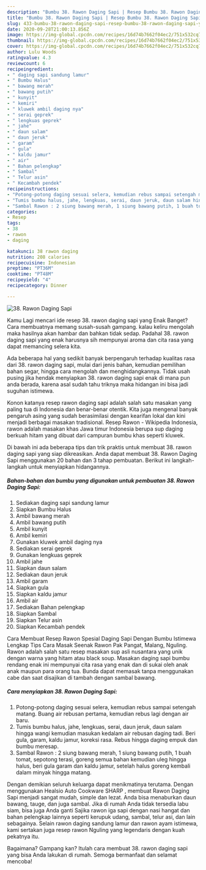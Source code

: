 ```yaml
---
description: "Bumbu 38. Rawon Daging Sapi | Resep Bumbu 38. Rawon Daging Sapi Yang Enak Dan Mudah"
title: "Bumbu 38. Rawon Daging Sapi | Resep Bumbu 38. Rawon Daging Sapi Yang Enak Dan Mudah"
slug: 433-bumbu-38-rawon-daging-sapi-resep-bumbu-38-rawon-daging-sapi-yang-enak-dan-mudah
date: 2020-09-28T21:00:13.856Z
image: https://img-global.cpcdn.com/recipes/16d74b7662f04ec2/751x532cq70/38-rawon-daging-sapi-foto-resep-utama.jpg
thumbnail: https://img-global.cpcdn.com/recipes/16d74b7662f04ec2/751x532cq70/38-rawon-daging-sapi-foto-resep-utama.jpg
cover: https://img-global.cpcdn.com/recipes/16d74b7662f04ec2/751x532cq70/38-rawon-daging-sapi-foto-resep-utama.jpg
author: Lulu Woods
ratingvalue: 4.3
reviewcount: 6
recipeingredient:
- " daging sapi sandung lamur"
- " Bumbu Halus"
- " bawang merah"
- " bawang putih"
- " kunyit"
- " kemiri"
- " kluwek ambil daging nya"
- " serai geprek"
- " lengkuas geprek"
- " jahe"
- " daun salam"
- " daun jeruk"
- " garam"
- " gula"
- " kaldu jamur"
- " air"
- " Bahan pelengkap"
- " Sambal"
- " Telur asin"
- " Kecambah pendek"
recipeinstructions:
- "Potong-potong daging sesuai selera, kemudian rebus sampai setengah matang. Buang air rebusan pertama, kemudian rebus lagi dengan air baru."
- "Tumis bumbu halus, jahe, lengkuas, serai, daun jeruk, daun salam hingga wangi kemudian masukan kedalam air rebusan daging tadi. Beri gula, garam, kaldu jamur, koreksi rasa. Rebus hingga daging empuk dan bumbu meresap."
- "Sambal Rawon : 2 siung bawang merah, 1 siung bawang putih, 1 buah tomat, sepotong terasi, goreng semua bahan kemudian uleg hingga halus, beri gula garam dan kaldu jamur, setelah halus goreng kembali dalam minyak hingga matang."
categories:
- Resep
tags:
- 38
- rawon
- daging

katakunci: 38 rawon daging 
nutrition: 208 calories
recipecuisine: Indonesian
preptime: "PT36M"
cooktime: "PT48M"
recipeyield: "4"
recipecategory: Dinner

---
```



![38. Rawon Daging Sapi](https://img-global.cpcdn.com/recipes/16d74b7662f04ec2/751x532cq70/38-rawon-daging-sapi-foto-resep-utama.jpg)

Kamu Lagi mencari ide resep 38. rawon daging sapi yang Enak Banget? Cara membuatnya memang susah-susah gampang. kalau keliru mengolah maka hasilnya akan hambar dan bahkan tidak sedap. Padahal 38. rawon daging sapi yang enak harusnya sih mempunyai aroma dan cita rasa yang dapat memancing selera kita.

Ada beberapa hal yang sedikit banyak berpengaruh terhadap kualitas rasa dari 38. rawon daging sapi, mulai dari jenis bahan, kemudian pemilihan bahan segar, hingga cara mengolah dan menghidangkannya. Tidak usah pusing jika hendak menyiapkan 38. rawon daging sapi enak di mana pun anda berada, karena asal sudah tahu triknya maka hidangan ini bisa jadi suguhan istimewa.

Konon katanya resep rawon daging sapi adalah salah satu masakan yang paling tua di Indonesia dan benar-benar otentik. Kita juga mengenal banyak pengaruh asing yang sudah berasimilasi dengan kearifan lokal dan kini menjadi berbagai masakan tradisional. Resep Rawon - Wikipedia Indonesia, rawon adalah masakan khas Jawa timur Indonesia berupa sup daging berkuah hitam yang dibuat dari campuran bumbu khas seperti kluwek.


Di bawah ini ada beberapa tips dan trik praktis untuk membuat 38. rawon daging sapi yang siap dikreasikan. Anda dapat membuat 38. Rawon Daging Sapi menggunakan 20 bahan dan 3 tahap pembuatan. Berikut ini langkah-langkah untuk menyiapkan hidangannya.

<!--inarticleads1-->

##### Bahan-bahan dan bumbu yang digunakan untuk pembuatan 38. Rawon Daging Sapi:

1. Sediakan  daging sapi sandung lamur
1. Siapkan  Bumbu Halus
1. Ambil  bawang merah
1. Ambil  bawang putih
1. Ambil  kunyit
1. Ambil  kemiri
1. Gunakan  kluwek ambil daging nya
1. Sediakan  serai geprek
1. Gunakan  lengkuas geprek
1. Ambil  jahe
1. Siapkan  daun salam
1. Sediakan  daun jeruk
1. Ambil  garam
1. Siapkan  gula
1. Siapkan  kaldu jamur
1. Ambil  air
1. Sediakan  Bahan pelengkap
1. Siapkan  Sambal
1. Siapkan  Telur asin
1. Siapkan  Kecambah pendek


Cara Membuat Resep Rawon Spesial Daging Sapi Dengan Bumbu Istimewa Lengkap Tips Cara Masak Seenak Rawon Pak Pangat, Malang, Nguling. Rawon adalah salah satu resep masakan sup asli nusantara yang unik dengan warna yang hitam atau black soup. Masakan daging sapi bumbu rendang enak ini mempunyai cita rasa yang enak dan di sukai oleh anak anak maupun para orang tua. Bunda dapat memasak tanpa menggunakan cabe dan saat disajikan di tambah dengan sambal bawang. 

<!--inarticleads2-->

##### Cara menyiapkan 38. Rawon Daging Sapi:

1. Potong-potong daging sesuai selera, kemudian rebus sampai setengah matang. Buang air rebusan pertama, kemudian rebus lagi dengan air baru.
1. Tumis bumbu halus, jahe, lengkuas, serai, daun jeruk, daun salam hingga wangi kemudian masukan kedalam air rebusan daging tadi. Beri gula, garam, kaldu jamur, koreksi rasa. Rebus hingga daging empuk dan bumbu meresap.
1. Sambal Rawon : 2 siung bawang merah, 1 siung bawang putih, 1 buah tomat, sepotong terasi, goreng semua bahan kemudian uleg hingga halus, beri gula garam dan kaldu jamur, setelah halus goreng kembali dalam minyak hingga matang.


Dengan demikian seluruh keluarga dapat menikmatinya terutama. Dengan menggunakan Healsio Auto Cookware SHARP , membuat Rawon Daging Sapi menjadi sangat mudah, simple dan lezat. Anda bisa menaburkan daun bawang, tauge, dan juga sambal. Jika di rumah Anda tidak tersedia labu siam, bisa juga Anda ganti Sajika rawon iga sapi dengan nasi hangat dan bahan pelengkap lainnya seperti kerupuk udang, sambal, telur asi, dan lain sebagainya. Selain rawon daging sandung lamur dan rawon ayam istimewa, kami sertakan juga resep rawon Nguling yang legendaris dengan kuah pekatnya itu. 

Bagaimana? Gampang kan? Itulah cara membuat 38. rawon daging sapi yang bisa Anda lakukan di rumah. Semoga bermanfaat dan selamat mencoba!
